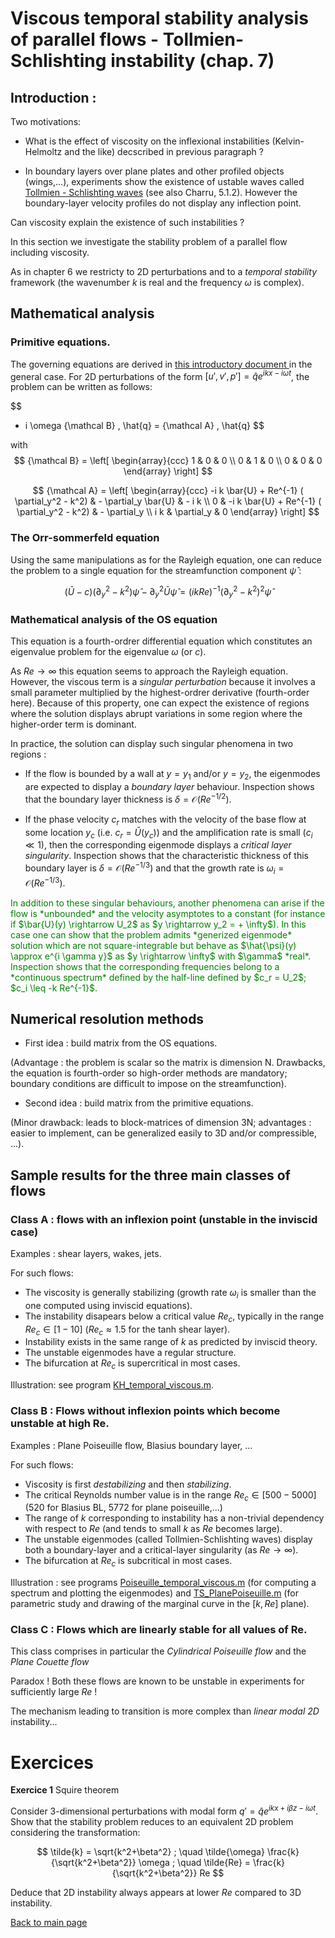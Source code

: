 # Viscous temporal stability analysis of parallel flows - Tollmien-Schlishting instability (chap. 7)

## Introduction : 

Two motivations:

* What is the effect of viscosity on the inflexional instabilities (Kelvin-Helmoltz and the like) decscribed in previous paragraph ?

* In boundary layers over plane plates and other profiled objects (wings,...), experiments show the existence of ustable waves called [Tollmien - Schlishting waves](https://www.spiedigitallibrary.org/ContentImages/Proceedings/10631/106310I/FigureImages/00016_PSISDG10631_106310I_page_2_1.jpg) (see also Charru, 5.1.2). However the boundary-layer velocity profiles do not display any inflection point. 

Can viscosity explain the existence of such instabilities ?

In this section we investigate the stability problem of a parallel flow including viscosity.

As in chapter 6 we restricty to 2D perturbations and to a *temporal stability* framework (the wavenumber $k$ is real and the frequency $\omega$ is complex).


## Mathematical analysis

### Primitive equations.

The governing equations are derived in [this introductory document  ](LectureNotes_StabilityOfParallelFlows.md) in the general case. For 2D perturbations of the form $[u',v',p'] = \hat{q} e^{ikx-i\omega t}$, 
the problem can be written as follows:

$$
- i \omega  {\mathcal B} \, \hat{q} = {\mathcal A} \, \hat{q}
$$

with 
$$
{\mathcal B} = 
\left[
\begin{array}{ccc} 
1 & 0 & 0 \\ 
0 & 1 & 0 \\
0 & 0 & 0  
\end{array} 
\right] 
$$

$$
{\mathcal A} = 
\left[
\begin{array}{ccc} 
-i k \bar{U} + Re^{-1} ( \partial_y^2 - k^2) & - \partial_y \bar{U} & - i k \\ 
0 & -i k \bar{U} + Re^{-1} ( \partial_y^2 - k^2) & - \partial_y \\
i k  & \partial_y  & 0 
\end{array} 
\right] 
$$

### The Orr-sommerfeld equation 

Using the same manipulations as for the Rayleigh equation, one can reduce the problem to a single equation for the streamfunction component $\hat \psi$ :

$$(\bar{U} - c) (\partial_y^2 - k^2) \hat \psi - \partial_y^2 \bar{U} \hat \psi = (i k Re)^{-1} (\partial_y^2 - k^2)^2 \hat \psi$$

### Mathematical analysis of the OS equation

This equation is a fourth-ordrer differential equation which constitutes an eigenvalue problem for the eigenvalue $\omega$ (or $c$). 

As $Re \rightarrow \infty$ this equation seems to approach the Rayleigh equation. However, the viscous term is a *singular perturbation* because it involves a small parameter multiplied by the highest-ordrer derivative (fourth-order here). Because of this property, one can expect the existence of regions where the solution displays abrupt variations in some region where the higher-order term is dominant.

In practice, the solution can display such singular phenomena in two regions :

* If the flow is bounded by a wall at $y= y_1$ and/or $y=y_2$, the eigenmodes are expected to display a *boundary layer* behaviour. 
Inspection shows that the boundary layer thickness is $\delta = {\mathcal O}(Re^{-1/2})$. 

* If the phase velocity $c_r$ matches with the velocity of the base flow at some location $y_c$ (i.e. $c_r = \bar{U}(y_c)$) and the amplification rate is small ($c_i \ll 1$), then the corresponding eigenmode displays a *critical layer singularity*. Inspection shows that the characteristic thickness of this boundary layer is  $\delta = {\mathcal O}(Re^{-1/3})$ and that the growth rate is $\omega_i = {\mathcal O}(Re^{-1/3})$. 
 
<span style="color:green">
In addition to these singular behaviours, another phenomena can arise if the flow is *unbounded* and the velocity asymptotes to a constant (for instance if $\bar{U}(y) \rightarrow U_2$ as $y \rightarrow y_2 = + \infty$). In this case one can show that 
the problem admits *generized eigenmode* solution which are not square-integrable but behave as $\hat{\psi}(y) \approx e^{i \gamma y}$ as $y \rightarrow \infty$ with $\gamma$ *real*. Inspection shows that the corresponding frequencies belong to a *continuous spectrum* defined by the half-line defined by $c_r = U_2$; $c_i \leq -k Re^{-1}$.
</span>

## Numerical resolution methods

* First idea : build matrix from the OS equations. 

(Advantage : the problem is scalar so the matrix is dimension N. Drawbacks, the equation is fourth-order so high-order methods are mandatory; boundary conditions are difficult to impose on the streamfunction).

* Second idea : build matrix from the primitive equations.

(Minor drawback: leads to block-matrices of dimension 3N; advantages : easier to implement, can be generalized easily to 3D and/or compressible, ...).



## Sample results for the three main classes of flows

### Class A : flows with an inflexion point (unstable in the inviscid case)

Examples : shear layers, wakes, jets.

For such flows:

* The viscosity is generally stabilizing (growth rate $\omega_i$ is smaller than the one computed using inviscid equations).
* The instability disapears below a critical value $Re_c$, typically in the range $Re_c \in [1-10]$ ($Re_c \approx 1.5$ for the tanh shear layer).
* Instability exists in the same range of $k$ as predicted by inviscid theory.
* The unstable eigenmodes have a regular structure.
* The bifurcation at $Re_c$ is supercritical in most cases. 

Illustration: see program [KH_temporal_viscous.m]().

### Class B : Flows without inflexion points which become unstable at high Re.



Examples : Plane Poiseuille flow, Blasius boundary layer, ...

For such flows:

* Viscosity is first *destabilizing* and then *stabilizing*.   
* The critical Reynolds number value is in the range $Re_c \in [ 500 - 5000]$ (520 for Blasius BL, 5772 for plane poiseuille,...)
* The range of $k$ corresponding to instability has a non-trivial dependency with respect to $Re$ (and tends to small $k$ as $Re$ becomes large).
* The unstable eigenmodes (called Tollmien-Schlishting waves) display both a boundary-layer and a critical-layer singularity (as $Re \rightarrow \infty$).
* The bifurcation at $Re_c$ is subcritical in most cases.
 
Illustration : see programs [Poiseuille_temporal_viscous.m](http://basilisk.fr/sandbox/easystab/Poiseuille_temporal_viscous.m) (for computing a spectrum and plotting the eigenmodes) and [TS_PlanePoiseuille.m](/sandbox/easystab/david/TS_PlanePoiseuille.m) (for parametric study and drawing of the marginal curve in the $[k,Re]$ plane).






### Class C : Flows which are linearly stable for all values of Re.

This class comprises in particular the *Cylindrical Poiseuille flow* and the *Plane Couette flow*

Paradox ! Both these flows are known to be unstable in experiments for sufficiently large $Re$ !

The mechanism leading to transition is more complex than *linear* *modal*  *2D* instability...

# Exercices

**Exercice 1** Squire theorem

Consider 3-dimensional perturbations with modal form $q'= \hat{q} e^{i k x + i \beta z - i \omega t}$.
Show that the stability problem reduces to an equivalent 2D problem considering the transformation:

$$
\tilde{k} = \sqrt{k^2+\beta^2} ; \quad \tilde{\omega} \frac{k}{\sqrt{k^2+\beta^2}} \omega ; 
\quad \tilde{Re} = \frac{k}{\sqrt{k^2+\beta^2}} Re
$$

Deduce that 2D instability always appears at lower $Re$ compared to 3D instability. 

[Back to main page](http://basilisk.fr/sandbox/easystab/M2DET/Instabilities.md)

